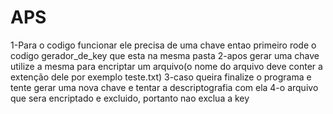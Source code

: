 # APS
1-Para o codigo funcionar ele precisa de uma chave entao primeiro rode o codigo gerador_de_key que esta na mesma pasta
2-apos gerar uma chave utilize a mesma para encriptar um arquivo(o nome do arquivo deve conter a extenção dele por exemplo teste.txt)
3-caso queira finalize o programa e tente gerar uma nova chave e tentar a descriptografia com ela
4-o arquivo que sera encriptado e excluido, portanto nao exclua a key
